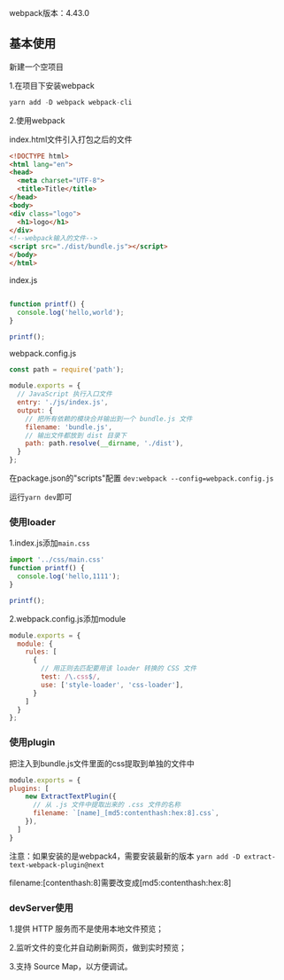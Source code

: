 webpack版本：4.43.0

## 基本使用

新建一个空项目


1.在项目下安装webpack

```javascript
yarn add -D webpack webpack-cli
```


2.使用webpack


index.html文件引入打包之后的文件

````html
<!DOCTYPE html>
<html lang="en">
<head>
  <meta charset="UTF-8">
  <title>Title</title>
</head>
<body>
<div class="logo">
  <h1>logo</h1>
</div>
<!--webpack输入的文件-->
<script src="./dist/bundle.js"></script>
</body>
</html>
````
 index.js
```javascript

function printf() {
  console.log('hello,world');
}

printf();
```

webpack.config.js
```javascript
const path = require('path');

module.exports = {
  // JavaScript 执行入口文件
  entry: './js/index.js',
  output: {
    // 把所有依赖的模块合并输出到一个 bundle.js 文件
    filename: 'bundle.js',
    // 输出文件都放到 dist 目录下
    path: path.resolve(__dirname, './dist'),
  }
};
```

在package.json的"scripts"配置
 `dev:webpack --config=webpack.config.js`
 
运行`yarn dev`即可

 
 
###  使用loader

1.index.js添加`main.css`

```javascript
import '../css/main.css'
function printf() {
  console.log('hello,1111');
}

printf();
```

2.webpack.config.js添加module

```javascript
module.exports = {
  module: {
    rules: [
      {
        // 用正则去匹配要用该 loader 转换的 CSS 文件
        test: /\.css$/,
        use: ['style-loader', 'css-loader'],
      }
    ]
  }
};
```

### 使用plugin

把注入到bundle.js文件里面的css提取到单独的文件中

```javascript
module.exports = {
plugins: [
    new ExtractTextPlugin({
      // 从 .js 文件中提取出来的 .css 文件的名称
      filename: `[name]_[md5:contenthash:hex:8].css`,
    }),
  ]
}
```


注意：如果安装的是webpack4，需要安装最新的版本
`yarn add -D extract-text-webpack-plugin@next`

filename:[contenthash:8]需要改变成[md5:contenthash:hex:8]


### devServer使用

1.提供 HTTP 服务而不是使用本地文件预览；

2.监听文件的变化并自动刷新网页，做到实时预览；

3.支持 Source Map，以方便调试。





